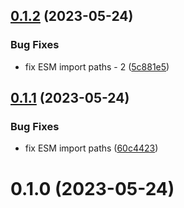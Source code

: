 ## [0.1.2](https://github.com/brillout/vike-react/compare/v0.1.1...v0.1.2) (2023-05-24)


### Bug Fixes

* fix ESM import paths - 2 ([5c881e5](https://github.com/brillout/vike-react/commit/5c881e55d7834d00a3af99ad15db488a0b77a2d1))



## [0.1.1](https://github.com/brillout/vike-react/compare/v0.1.0...v0.1.1) (2023-05-24)


### Bug Fixes

* fix ESM import paths ([60c4423](https://github.com/brillout/vike-react/commit/60c44231d3d39c12dd1443b000c9f2466bde7597))



# 0.1.0 (2023-05-24)
